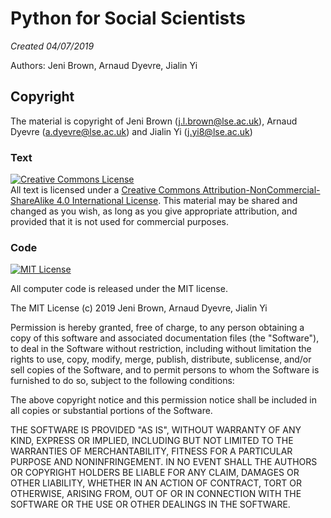 # Python for Social Scientists

*Created 04/07/2019*

Authors: Jeni Brown, Arnaud Dyevre, Jialin Yi


## Copyright

The material is copyright of Jeni Brown (j.l.brown@lse.ac.uk), Arnaud Dyevre (a.dyevre@lse.ac.uk) and Jialin Yi (j.yi8@lse.ac.uk)

### Text

<a rel="license" href="http://creativecommons.org/licenses/by-nc-sa/4.0/"><img alt="Creative Commons License" style="border-width:0" src="https://i.creativecommons.org/l/by-nc-sa/4.0/88x31.png" /></a><br />All text is licensed under a <a rel="license" href="http://creativecommons.org/licenses/by-nc-sa/4.0/">Creative Commons Attribution-NonCommercial-ShareAlike 4.0 International License</a>. This material may be shared and changed as you wish, as long as you give appropriate attribution, and provided that it is not used for commercial purposes.

### Code

[![MIT License](https://img.shields.io/badge/license-MIT-blue.svg?style=flat)](http://choosealicense.com/licenses/mit/)

All computer code is released under the MIT license.

The MIT License (c) 2019 Jeni Brown, Arnaud Dyevre, Jialin Yi

Permission is hereby granted, free of charge, to any person obtaining a copy of this software and associated documentation files (the "Software"), to deal in the Software without restriction, including without limitation the rights to use, copy, modify, merge, publish, distribute, sublicense, and/or sell copies of the Software, and to permit persons to whom the Software is furnished to do so, subject to the following conditions:

The above copyright notice and this permission notice shall be included in all copies or substantial portions of the Software.

THE SOFTWARE IS PROVIDED "AS IS", WITHOUT WARRANTY OF ANY KIND, EXPRESS OR IMPLIED, INCLUDING BUT NOT LIMITED TO THE WARRANTIES OF MERCHANTABILITY, FITNESS FOR A PARTICULAR PURPOSE AND NONINFRINGEMENT. IN NO EVENT SHALL THE AUTHORS OR COPYRIGHT HOLDERS BE LIABLE FOR ANY CLAIM, DAMAGES OR OTHER LIABILITY, WHETHER IN AN ACTION OF CONTRACT, TORT OR OTHERWISE, ARISING FROM, OUT OF OR IN CONNECTION WITH THE SOFTWARE OR THE USE OR OTHER DEALINGS IN THE SOFTWARE.
